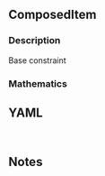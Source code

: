 ## ComposedItem

### Description

Base constraint

### Mathematics

## YAML

```yaml
    
```

## Notes

